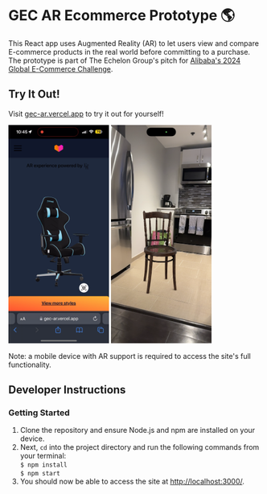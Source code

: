 # GEC AR Ecommerce Prototype 🌎

This React app uses Augmented Reality (AR) to let users view and compare E-commerce products in the real world before committing to a purchase. The prototype is part of The Echelon Group's pitch for [Alibaba's 2024 Global E-Commerce Challenge](https://aidc-jobs.alibaba.com/GEC/index/program).

## Try It Out!

Visit [gec-ar.vercel.app](https://gec-ar.vercel.app/) to try it out for yourself!
<p float="left">
    <img src="./resources/website-home.PNG" width="200" alt="Website home page">
    <img src="./resources/ar-example.PNG" width="200" alt="AR demonstration">
</p>

Note: a mobile device with AR support is required to access the site's full functionality.

## Developer Instructions

### Getting Started
1. Clone the repository and ensure Node.js and npm are installed on your device.
2. Next, <code>cd</code> into the project directory and run the following commands from your terminal: \
<code>$ npm install</code> \
<code>$ npm start</code>
3. You should now be able to access the site at [http://localhost:3000/](http://localhost:3000/).
